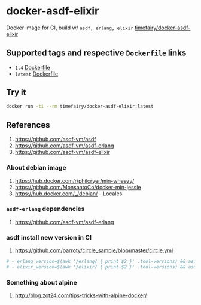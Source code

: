 # docker-asdf-elixir

Docker image for CI, build w/ `asdf, erlang, elixir` [timefairy/docker-asdf-elixir](https://hub.docker.com/r/timefairy/docker-asdf-elixir/)


## Supported tags and respective `Dockerfile` links

-   `1.4` [Dockerfile](https://github.com/luckynum7/docker-asdf-elixir/blob/1.4/Dockerfile)
-   `latest` [Dockerfile](https://github.com/luckynum7/docker-asdf-elixir/blob/master/Dockerfile)


## Try it

```bash
docker run -ti --rm timefairy/docker-asdf-elixir:latest
```


## References

1.  <https://github.com/asdf-vm/asdf>
2.  <https://github.com/asdf-vm/asdf-erlang>
3.  <https://github.com/asdf-vm/asdf-elixir>


### About debian image

1.  <https://hub.docker.com/r/philcryer/min-wheezy/>
2.  <https://github.com/MonsantoCo/docker-min-jessie>
3.  <https://hub.docker.com/_/debian/> - Locales


### `asdf-erlang` dependencies

1.  <https://github.com/asdf-vm/asdf-erlang>


### asdf install new version in CI

1.  <https://github.com/parroty/circle_sample/blob/master/circle.yml>

```yaml
# - erlang_version=$(awk '/erlang/ { print $2 }' .tool-versions) && asdf install erlang ${erlang_version}
# - elixir_version=$(awk '/elixir/ { print $2 }' .tool-versions) && asdf install elixir ${elixir_version}
```


### Something about alpine

1.  <http://blog.zot24.com/tips-tricks-with-alpine-docker/>

